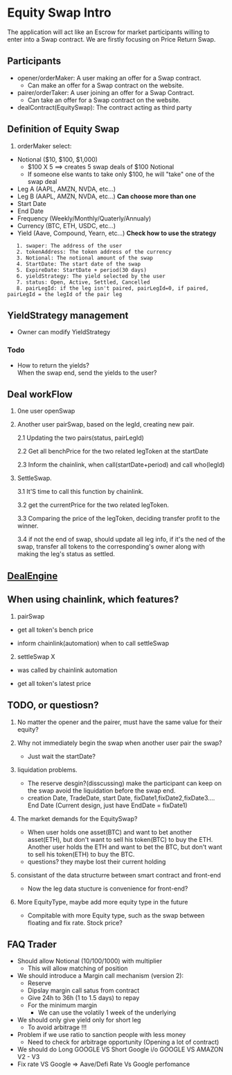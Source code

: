 # Equity Swap Intro

The application will act like an Escrow for market participants willing to enter into a Swap contract. We are firstly
focusing on Price Return Swap.

## Participants

- opener/orderMaker: A user making an offer for a Swap contract.
  - Can make an offer for a Swap contract on the website.
- pairer/orderTaker: A user joining an offer for a Swap Contract.
  - Can take an offer for a Swap contract on the website.
- dealContract(EquitySwap): The contract acting as third party

## Definition of Equity Swap

1. orderMaker select:

- Notional ($10, $100, $1,000)
  - $100 X 5 ==> creates 5 swap deals of $100 Notional
  - If someone else wants to take only $100, he will "take" one of the swap deal
- Leg A (AAPL, AMZN, NVDA, etc...)
- Leg B (AAPL, AMZN, NVDA, etc...) **Can choose more than one**
- Start Date
- End Date
- Frequency (Weekly/Monthly/Quaterly/Annualy)
- Currency (BTC, ETH, USDC, etc...)
- Yield (Aave, Compound, Yearn, etc...) **Check how to use the strategy**

```solidity
   1. swaper: The address of the user
   2. tokenAddress: The token address of the currency
   3. Notional: The notional amount of the swap
   4. StartDate: The start date of the swap
   5. ExpireDate: StartDate + period(30 days)
   6. yieldStrategy: The yield selected by the user
   7. status: Open, Active, Settled, Cancelled
   8. pairLegId: if the leg isn't paired, pairLegId=0, if paired, pairLegId = the legId of the pair leg
```

## YieldStrategy management

- Owner can modify YieldStrategy

### Todo

- How to return the yields?  
  When the swap end, send the yields to the user?

## Deal workFlow

1. 0ne user openSwap
2. Another user pairSwap, based on the legId, creating new pair.

   2.1 Updating the two pairs(status, pairLegId)

   2.2 Get all benchPrice for the two related legToken at the startDate

   2.3 Inform the chainlink, when call(startDate+period) and call who(legId)

3. SettleSwap.

   3.1 It'S time to call this function by chainlink.

   3.2 get the currentPrice for the two related legToken.

   3.3 Comparing the price of the legToken, deciding transfer profit to the winner.

   3.4 if not the end of swap, should update all leg info, if it's the ned of the swap, transfer all tokens to the
   corresponding's owner along with making the leg's status as settled.

## [DealEngine](DealEngine.md)

## When using chainlink, which features?

1.  pairSwap

- get all token's bench price

* inform chainlink(automation) when to call settleSwap

2.  settleSwap X

- was called by chainlink automation

* get all token's latest price

## TODO, or questiosn?

1. No matter the opener and the pairer, must have the same value for their equity?
2. Why not immediately begin the swap when another user pair the swap?
   - Just wait the startDate?
3. liquidation problems.

   - The reserve desgin?(disscussing) make the participant can keep on the swap avoid the liquidation before the swap
     end.

   * creation Date, TradeDate, start Date, fixDate1,fixDate2,fixDate3.... End Date (Current design, just have EndDate =
     fixDate1)

4. The market demands for the EquitySwap?

   - When user holds one asset(BTC) and want to bet another asset(ETH), but don't want to sell his token(BTC) to buy the
     ETH. Another user holds the ETH and want to bet the BTC, but don't want to sell his token(ETH) to buy the BTC.

   * questions? they maybe lost their current holding

5. consistant of the data structurre between smart contract and front-end

   - Now the leg data stucture is convenience for front-end?

6. More EquityType, maybe add more equity type in the future
   - Compitable with more Equity type, such as the swap between floating and fix rate. Stock price?

## FAQ Trader

- Should allow Notional (10/100/1000) with multiplier
  - This will allow matching of position
- We should introduce a Margin call mechanism (version 2):
  - Reserve
  - Dipslay margin call satus from contract
  - Give 24h to 36h (1 to 1.5 days) to repay
  - For the minimum margin
    - We can use the volatily 1 week of the underlying
- We should only give yield only for short leg
  - To avoid arbitrage !!!
- Problem if we use ratio to sanction people with less money
  - Need to check for arbitrage opportunity (Opening a lot of contract)
- We should do Long GOOGLE VS Short Google i/o GOOGLE VS AMAZON V2 - V3
- Fix rate VS Google => Aave/Defi Rate Vs Google perfomance
